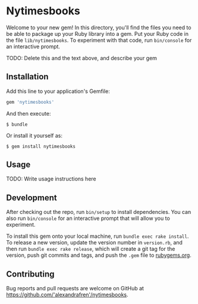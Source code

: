 # Nytimesbooks

Welcome to your new gem! In this directory, you'll find the files you need to be able to package up your Ruby library into a gem. Put your Ruby code in the file `lib/nytimesbooks`. To experiment with that code, run `bin/console` for an interactive prompt.

TODO: Delete this and the text above, and describe your gem

## Installation

Add this line to your application's Gemfile:

```ruby
gem 'nytimesbooks'
```

And then execute:

    $ bundle

Or install it yourself as:

    $ gem install nytimesbooks

## Usage

TODO: Write usage instructions here

## Development

After checking out the repo, run `bin/setup` to install dependencies. You can also run `bin/console` for an interactive prompt that will allow you to experiment.

To install this gem onto your local machine, run `bundle exec rake install`. To release a new version, update the version number in `version.rb`, and then run `bundle exec rake release`, which will create a git tag for the version, push git commits and tags, and push the `.gem` file to [rubygems.org](https://rubygems.org).

## Contributing

Bug reports and pull requests are welcome on GitHub at https://github.com/'alexandrafren'/nytimesbooks.
